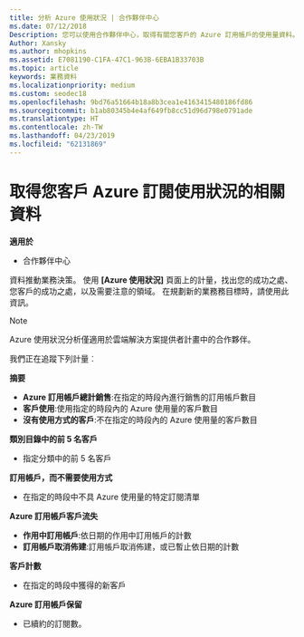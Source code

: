 ```yaml
---
title: 分析 Azure 使用狀況 | 合作夥伴中心
ms.date: 07/12/2018
Description: 您可以使用合作夥伴中心，取得有關您客戶的 Azure 訂用帳戶的使用量資料。
Author: Xansky
ms.author: mhopkins
ms.assetid: E7081190-C1FA-47C1-963B-6EBA1B33703B
ms.topic: article
keywords: 業務資料
ms.localizationpriority: medium
ms.custom: seodec18
ms.openlocfilehash: 9bd76a51664b18a8b3cea1e4163415480186fd86
ms.sourcegitcommit: b1ab80345b4e4af649fb8cc51d96d798e0791ade
ms.translationtype: HT
ms.contentlocale: zh-TW
ms.lasthandoff: 04/23/2019
ms.locfileid: "62131869"
---
```

# <a name="get-data-about-the-usage-of-your-customers-azure-subscriptions"></a>取得您客戶 Azure 訂閱使用狀況的相關資料 

**適用於**
- 合作夥伴中心

資料推動業務決策。 使用 **\[Azure 使用狀況\]** 頁面上的計量，找出您的成功之處、您客戶的成功之處，以及需要注意的領域。 在規劃新的業務務目標時，請使用此資訊。

> [!NOTE]
> Azure 使用狀況分析僅適用於雲端解決方案提供者計畫中的合作夥伴。

我們正在追蹤下列計量︰

**摘要**  
 - **Azure 訂用帳戶總計銷售**:在指定的時段內進行銷售的訂用帳戶數目  
 - **客戶使用**:使用指定的時段內的 Azure 使用量的客戶數目  
 - **沒有使用方式的客戶**:不在指定的時段內的 Azure 使用量的客戶數目  

**類別目錄中的前 5 名客戶**  
 -  指定分類中的前 5 名客戶  

**訂用帳戶，而不需要使用方式**  
 -  在指定的時段中不具 Azure 使用量的特定訂閱清單  

**Azure 訂用帳戶客戶流失**  
 - **作用中訂用帳戶**:依日期的作用中訂用帳戶的計數  
 - **訂用帳戶取消佈建**:訂用帳戶取消佈建，或已暫止依日期的計數  

**客戶計數**
 - 在指定的時段中獲得的新客戶  

**Azure 訂用帳戶保留**  
 - 已續約的訂閱數。   
  